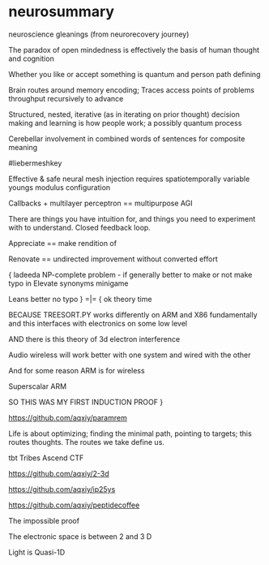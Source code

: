 # neurosummary

neuroscience gleanings (from neurorecovery journey)


The paradox of open mindedness is effectively the basis of human thought and cognition

Whether you like or accept something is quantum and person path defining

Brain routes around memory encoding; Traces access points of problems throughput recursively to advance

Structured, nested, iterative (as in iterating on prior thought) decision making and learning is how people work; a possibly quantum process

Cerebellar involvement in combined words of sentences for composite meaning

#liebermeshkey

Effective & safe neural mesh injection requires spatiotemporally variable youngs modulus configuration

Callbacks + multilayer perceptron == multipurpose AGI

There are things you have intuition for, and things you need to experiment with to understand. Closed feedback loop.

Appreciate == make rendition of

Renovate == undirected improvement without converted effort

{
ladeeda
NP-complete problem - if generally better to make or not make typo in Elevate synonyms minigame 

Leans better no typo
}
=|=
{
ok theory time

BECAUSE TREESORT.PY works differently on ARM and X86 fundamentally and this interfaces with electronics on some low level

AND there is this theory of 3d electron interference 

Audio wireless will work better with one system and wired with the other

And for some reason ARM is for wireless

Superscalar ARM

SO THIS WAS MY FIRST INDUCTION PROOF
}

https://github.com/aqxiy/paramrem

Life is about optimizing; finding the minimal path, pointing to targets; this routes thoughts. The routes we take define us.

tbt Tribes Ascend CTF

https://github.com/aqxiy/2-3d

https://github.com/aqxiy/ip25ys

https://github.com/aqxiy/peptidecoffee

The impossible proof

The electronic space is between 2 and 3 D

Light is Quasi-1D
